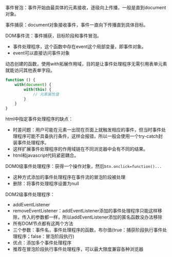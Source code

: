 事件冒泡：事件开始由最具体的元素接收，逐级向上传播，一般是直到document对象。

事件捕获：document对象接收事件，事件一直向下传播直到具体目标。

DOM事件流：事件捕获，目标阶段和事件冒泡。

- 事件处理程序，这个函数中存在event这个局部变量，即事件对象。
- event可以直接访问事件对象


动态创建的函数，使用with拓展作用域，目的是让事件处理程序无需引用表单元素就能访问其他表单字段。

```javascript
function () {
    with(document) {
        with(this) {
            // 元素属性值
        }
    }
}
```

html中指定事件处理程序的缺点：
- 时差问题：用户可能在元素一出现在页面上就触发相应的事件，但当时事件处理程序可能不具备执行条件，这样会报错，所以一般会使用一个try-catch封装事件处理程序。
- 这样扩展事件处理程序的作用域链在不同浏览器中会有不同的结果。
- html和javascript代码紧密耦合。

DOM0级事件处理程序：获得一个操作对象，然后`btn.onclick=function()...`
- 这种方式添加的事件处理程序在事件流的冒泡阶段被处理
- 删除：将事件处理程序设置为null

DOM2级事件处理程序：
- addEventListener
- removeEventListener：addEventListener添加的事件处理程序只能这样移除，传入的参数都一样，所以addEventListener添加的匿名函数没办法移除
- 所有DOM节点都有这两个方法
- 三个参数：事件名，事件处理程序的函数，布尔值(true：捕获阶段执行事件处理程序；false：冒泡阶段执行)
- 优点：添加多个事件处理程序
- 推荐在冒泡阶段执行事件处理程序，可以最大限度兼容各种浏览器